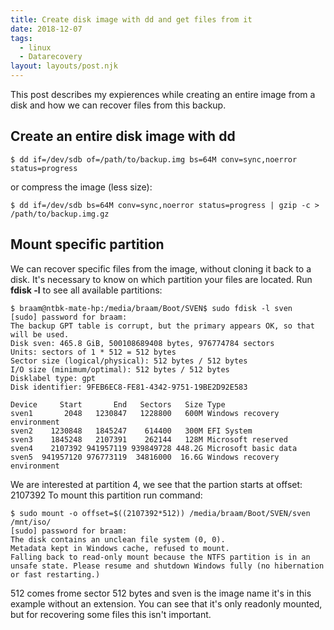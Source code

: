 ```yaml
---
title: Create disk image with dd and get files from it
date: 2018-12-07
tags:
  - linux
  - Datarecovery
layout: layouts/post.njk
---
```

This post describes my expierences while creating an entire image from a disk and how we can recover files from this backup.

## Create an entire disk image with dd
``` js/2/4
$ dd if=/dev/sdb of=/path/to/backup.img bs=64M conv=sync,noerror status=progress
```
or compress the image (less size):
``` js/2/4
$ dd if=/dev/sdb bs=64M conv=sync,noerror status=progress | gzip -c > /path/to/backup.img.gz
```

## Mount specific partition
We can recover specific files from the image, without cloning it back to a disk. It's necessary to know on which partition your files are located.
Run <b>fdisk -l</b> to see all available partitions:
``` js/2/4
$ braam@ntbk-mate-hp:/media/braam/Boot/SVEN$ sudo fdisk -l sven
[sudo] password for braam: 
The backup GPT table is corrupt, but the primary appears OK, so that will be used.
Disk sven: 465.8 GiB, 500108689408 bytes, 976774784 sectors
Units: sectors of 1 * 512 = 512 bytes
Sector size (logical/physical): 512 bytes / 512 bytes
I/O size (minimum/optimal): 512 bytes / 512 bytes
Disklabel type: gpt
Disk identifier: 9FEB6EC8-FE81-4342-9751-19BE2D92E583

Device     Start       End   Sectors   Size Type
sven1       2048   1230847   1228800   600M Windows recovery environment
sven2    1230848   1845247    614400   300M EFI System
sven3    1845248   2107391    262144   128M Microsoft reserved
sven4    2107392 941957119 939849728 448.2G Microsoft basic data
sven5  941957120 976773119  34816000  16.6G Windows recovery environment
```

We are interested at partition 4, we see that the partion starts at offset: 2107392
To mount this partition run command:
``` js/2/4
$ sudo mount -o offset=$((2107392*512)) /media/braam/Boot/SVEN/sven /mnt/iso/
[sudo] password for braam: 
The disk contains an unclean file system (0, 0).
Metadata kept in Windows cache, refused to mount.
Falling back to read-only mount because the NTFS partition is in an
unsafe state. Please resume and shutdown Windows fully (no hibernation
or fast restarting.)
```
512 comes frome sector 512 bytes and sven is the image name it's in this example without an extension.
You can see that it's only readonly mounted, but for recovering some files this isn't important.
